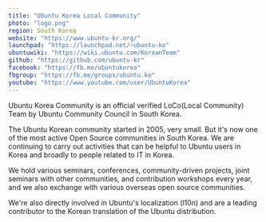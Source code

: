 ```yaml
---
title: "Ubuntu Korea Local Community"
photo: "logo.png"
region: South Korea
website: "https://www.ubuntu-kr.org/"
launchpad: "https://launchpad.net/~ubuntu-ko"
ubuntuwiki: "https://wiki.ubuntu.com/KoreanTeam"
github: "https://github.com/ubuntu-kr"
facebook: "https://fb.me/ubuntukorea"
fbgroup: "https://fb.me/groups/ubuntu.ko"
youtube: "https://www.youtube.com/user/UbuntuKorea"
---
```

Ubuntu Korea Community is an official verified LoCo(Local Community) Team by Ubuntu Community Council in South Korea.

The Ubuntu Korean community started in 2005, very small. But it's now one of the most active Open Source communities in South Korea. We are continuing to carry out activities that can be helpful to Ubuntu users in Korea and broadly to people related to IT in Korea.

We hold various seminars, conferences, community-driven projects, joint seminars with other communities, and contribution workshops every year, and we also exchange with various overseas open source communities.

We're also directly involved in Ubuntu's localization (l10n) and are a leading contributor to the Korean translation of the Ubuntu distribution.